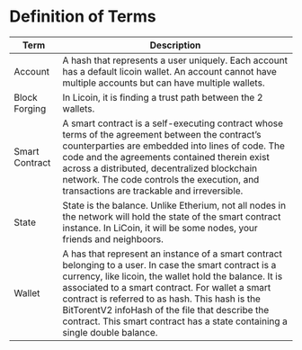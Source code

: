 # Definition of Terms

Term | Description
---|---
Account | A hash that represents a user uniquely. Each account has a default licoin wallet. An account cannot have multiple accounts but can have multiple wallets.
Block Forging | In Licoin, it is finding a trust path between the 2 wallets.
Smart Contract | A smart contract is a self-executing contract whose terms of the agreement between the contract’s counterparties are embedded into lines of code.  The code and the agreements contained therein exist across a distributed, decentralized blockchain network. The code controls the execution, and transactions are trackable and irreversible.
State | State is the balance. Unlike Etherium, not all nodes in the network will hold the state of the smart contract instance. In LiCoin, it will be some nodes, your friends and neighboors.
Wallet | A has that represent an instance of a smart contract belonging to a user. In case the smart contract is a currency, like licoin, the wallet hold the balance. It is associated to a smart contract. For wallet a smart contract is referred to as hash. This hash is the BitTorentV2 infoHash of the file that describe the contract. This smart contract has a state containing a single double balance.
